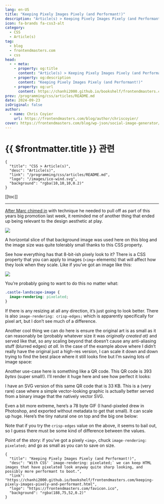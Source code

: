 ```yaml
---
lang: en-US
title: "Keeping Pixely Images Pixely (and Performant!)"
description: "Article(s) > Keeping Pixely Images Pixely (and Performant!)"
icon: fa-brands fa-css3-alt
category:
  - CSS
  - Article(s)
tag:
  - blog
  - frontendmasters.com
  - css
head:
  - - meta:
    - property: og:title
      content: "Article(s) > Keeping Pixely Images Pixely (and Performant!)"
    - property: og:description
      content: "Keeping Pixely Images Pixely (and Performant!)"
    - property: og:url
      content: https://chanhi2000.github.io/bookshelf/frontendmasters.com/keeping-pixely-images-pixely-and-performant.html
prev: /programming/css/articles/README.md
date: 2024-09-23
isOriginal: false
author: 
  - name: Chris Coyier
    url: https://frontendmasters.com/blog/author/chriscoyier/
cover: https://frontendmasters.com/blog/wp-json/social-image-generator/v1/image/3972
---
```


# {{ $frontmatter.title }} 관련

```component VPCard
{
  "title": "CSS > Article(s)",
  "desc": "Article(s)",
  "link": "/programming/css/articles/README.md",
  "logo": "/images/ico-wind.svg",
  "background": "rgba(10,10,10,0.2)"
}
```

[[toc]]

---

<SiteInfo
  name="Keeping Pixely Images Pixely (and Performant!)"
  desc="With CSS' `image-rendering: pixelated;` we can keep HTML images that have pixelated look anyway quite sharp looking, and possibly more performant to boot."
  url="https://frontendmasters.com/blog/keeping-pixely-images-pixely-and-performant/"
  logo="https://frontendmasters.com/favicon.ico"
  preview="https://frontendmasters.com/blog/wp-json/social-image-generator/v1/image/3972"/>

[After Marc chimed in](/frontendmasters.com/gradient-text-with-a-drop-shadow.md) with technique he needed to pull off as part of this years big promotion last week, it reminded me of another thing that ended up being relevant to the design aesthetic at play.

![](https://i0.wp.com/frontendmasters.com/blog/wp-content/uploads/2024/09/Screenshot-2024-09-23-at-2.31.56%E2%80%AFPM.png?resize=1024%2C841&ssl=1)

A horizontal slice of that background image was used here on this blog and the image size was quite tolerably small thanks to this CSS property.

See how everything has that 8-bit-ish pixely look to it? There is a CSS property that you can apply to images (`<img>` elements) that will affect how they look when they scale. Like if you’ve got an image like this:

![](https://i0.wp.com/frontendmasters.com/blog/wp-content/uploads/2024/09/landscape.png?resize=1024%2C512&ssl=1)

You’re probably going to want to do this no matter what:

```css
.castle-landscape-image {
  image-rendering: pixelated;
}
```

If there is any resizing at all any direction, it’s just going to look better. There is also `image-rendering: crisp-edges;` which is apparently specifically for pixel art, but I don’t see much of a difference.

Another cool thing we can do here is ensure the original art is as small as it can reasonably be (probably whatever size it was *originally created at)* and served like that, so any scaling beyond that doesn’t cause any anti-aliasing stuff (blurred edges) *at all.* In the case of the example above where I didn’t really have the original just a high-res version, I can scale it down and down trying to find the best place where it still looks fine but I’m saving lots of image space:

<CodePen
  user="1Marc"
  slug-hash="jOgOYOL"
  title="Pixelated Landscape"
  :default-tab="['css','result']"
  :theme="$isDarkmode ? 'dark': 'light'"/>

Another use-case here is something like a QR code. This QR code is 393 *bytes* (super small!). I’ll render it huge here and see how perfect it looks:

<CodePen
  user="1Marc"
  slug-hash="dyxydMv"
  title="Super Tiny QR code rendered big"
  :default-tab="['css','result']"
  :theme="$isDarkmode ? 'dark': 'light'"/>

I have an SVG version of this same QR code that is 33 KB. This is a (very rare) case where a simple vector-looking graphic is actually better served from a binary image that the natively vector SVG.

Even a bit more extreme, here’s a 78 byte GIF (I hand-pixeled drew in Photoshop, and exported without metadata to get that small). It can scale up huge. Here’s the tiny natural one on top and the big one below:

<CodePen
  user="1Marc"
  slug-hash="NWQWyrO"
  title="78 byte image pixelated"
  :default-tab="['css','result']"
  :theme="$isDarkmode ? 'dark': 'light'"/>

Note that if you try the `crisp-edges` value on the above, it seems to bail out, so I guess there must be some kind of difference between the values.

Point of the story: if you’ve got a pixely `<img>`, chuck `image-rendering: pixelated;` and go as small as you can to save on size.

<!-- TODO: add ARTICLE CARD -->
```component VPCard
{
  "title": "Keeping Pixely Images Pixely (and Performant!)",
  "desc": "With CSS' `image-rendering: pixelated;` we can keep HTML images that have pixelated look anyway quite sharp looking, and possibly more performant to boot.",
  "link": "https://chanhi2000.github.io/bookshelf/frontendmasters.com/keeping-pixely-images-pixely-and-performant.html",
  "logo": "https://frontendmasters.com/favicon.ico",
  "background": "rgba(188,75,52,0.2)"
}
```

